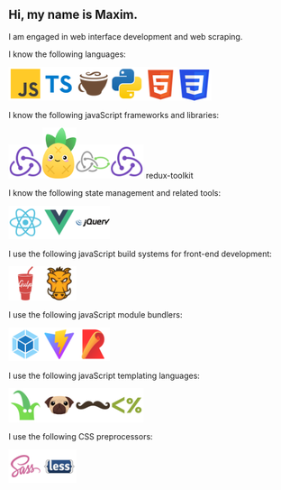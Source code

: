 ## Hi, my name is Maxim.

I am engaged in web interface development and web scraping.

I know the following languages:

<img width="60" src="https://github.com/maksimkaJCHK/maksimkaJCHK/blob/main/img/icons/lang/js.svg" /><img width="60" src="https://github.com/maksimkaJCHK/maksimkaJCHK/blob/main/img/icons/lang/typescript.svg" /><img width="60" src="https://github.com/maksimkaJCHK/maksimkaJCHK/blob/main/img/icons/lang/coffeescript.svg" /><img width="60" src="https://github.com/maksimkaJCHK/maksimkaJCHK/blob/main/img/icons/lang/python.svg" /><img width="60" src="https://github.com/maksimkaJCHK/maksimkaJCHK/blob/main/img/icons/html-5.svg" /><img width="60" height="55px" src="https://github.com/maksimkaJCHK/maksimkaJCHK/blob/main/img/icons/css3.svg" />

I know the following javaScript frameworks and libraries:

<img width="60" src="https://github.com/maksimkaJCHK/maksimkaJCHK/blob/main/img/icons/state/redux.svg" /><img width="60" src="https://github.com/maksimkaJCHK/maksimkaJCHK/blob/main/img/icons/state/pinia.svg" /><img width="60" src="https://github.com/maksimkaJCHK/maksimkaJCHK/blob/main/img/icons/state/redux-saga.svg" /><img width="60" src="https://github.com/maksimkaJCHK/maksimkaJCHK/blob/main/img/icons/state/redux.svg" /> redux-toolkit

I know the following state management and related tools:

<img width="60" src="https://github.com/maksimkaJCHK/maksimkaJCHK/blob/main/img/icons/fr/react.svg" /><img width="60" src="https://github.com/maksimkaJCHK/maksimkaJCHK/blob/main/img/icons/fr/vue.svg" /><img width="60" src="https://github.com/maksimkaJCHK/maksimkaJCHK/blob/main/img/icons/fr/jquery.svg" />

I use the following javaScript build systems for front-end development:

<img width="60" src="https://github.com/maksimkaJCHK/maksimkaJCHK/blob/main/img/icons/bs/gulp.svg" /><img width="60" src="https://github.com/maksimkaJCHK/maksimkaJCHK/blob/main/img/icons/bs/grunt.svg" />

I use the following javaScript module bundlers:

<img width="60" src="https://github.com/maksimkaJCHK/maksimkaJCHK/blob/main/img/icons/js/webpack.svg" /><img width="60" src="https://github.com/maksimkaJCHK/maksimkaJCHK/blob/main/img/icons/js/vite.svg" /><img width="60" src="https://github.com/maksimkaJCHK/maksimkaJCHK/blob/main/img/icons/js/rollup.svg" />

I use the following javaScript templating languages:

<img width="60" src="https://github.com/maksimkaJCHK/maksimkaJCHK/blob/main/img/icons/templates/twig.svg" /><img width="60" src="https://github.com/maksimkaJCHK/maksimkaJCHK/blob/main/img/icons/templates/pug.svg" /><img width="60" src="https://github.com/maksimkaJCHK/maksimkaJCHK/blob/main/img/icons/templates/handlebars.svg" /><img width="60" src="https://github.com/maksimkaJCHK/maksimkaJCHK/blob/main/img/icons/templates/ejs.svg" />

I use the following CSS preprocessors:

<img width="60" src="https://github.com/maksimkaJCHK/maksimkaJCHK/blob/main/img/icons/css/sass.svg" /><img width="60" src="https://github.com/maksimkaJCHK/maksimkaJCHK/blob/main/img/icons/css/less.svg" />

